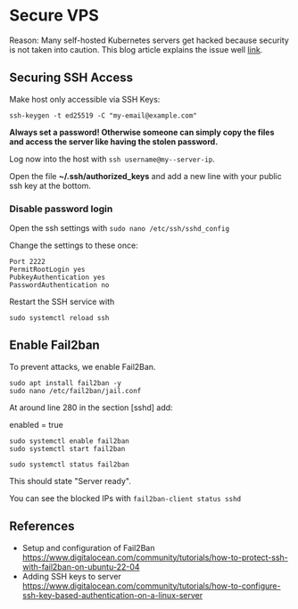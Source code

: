 # Secure VPS

Reason: Many self-hosted Kubernetes servers get hacked because security is not taken into caution. This blog article explains the issue well [link](https://raesene.github.io/blog/2022/07/03/lets-talk-about-kubernetes-on-the-internet/).


## Securing SSH Access

Make host only accessible via SSH Keys:

```ssh-keygen -t ed25519 -C "my-email@example.com"```

**Always set a password! Otherwise someone can simply copy the files and access the server like having the stolen password.**

Log now into the host with ```ssh username@my--server-ip```.

Open the file **~/.ssh/authorized_keys** and add a new line with your public ssh key at the bottom.

### Disable password login
Open the ssh settings with ```sudo nano /etc/ssh/sshd_config```

Change the settings to these once:
```
Port 2222
PermitRootLogin yes
PubkeyAuthentication yes
PasswordAuthentication no
```
Restart the SSH service with 

```sudo systemctl reload ssh```

## Enable Fail2ban
To prevent attacks, we enable Fail2Ban.


```
sudo apt install fail2ban -y
sudo nano /etc/fail2ban/jail.conf
```

At around line 280 in the section [sshd] add:

enabled = true

```
sudo systemctl enable fail2ban
sudo systemctl start fail2ban

sudo systemctl status fail2ban
```

This should state "Server ready".


You can see the blocked IPs with ```fail2ban-client status sshd```





## References
* Setup and configuration of Fail2Ban https://www.digitalocean.com/community/tutorials/how-to-protect-ssh-with-fail2ban-on-ubuntu-22-04
* Adding SSH keys to server https://www.digitalocean.com/community/tutorials/how-to-configure-ssh-key-based-authentication-on-a-linux-server
